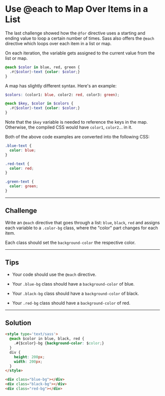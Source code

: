 # Use @each to Map Over Items in a List

The last challenge showed how the `@for` directive uses a starting and ending value to loop a certain number of times. Sass also offers the `@each` directive which loops over each item in a list or map.

On each iteration, the variable gets assigned to the current value from the list or map.

```scss
@each $color in blue, red, green {
  .#{$color}-text {color: $color;}
}
```

A map has slightly different syntax. Here's an example:

```scss
$colors: (color1: blue, color2: red, color3: green);

@each $key, $color in $colors {
  .#{$color}-text {color: $color;}
}
```

Note that the `$key` variable is needed to reference the keys in the map. Otherwise, the compiled CSS would have `color1`, `color2`... in it.

Both of the above code examples are converted into the following CSS:

```css
.blue-text {
  color: blue;
}

.red-text {
  color: red;
}

.green-text {
  color: green;
}
```

---

## Challenge

Write an `@each` directive that goes through a list: `blue`, `black`, `red` and assigns each variable to a `.color-bg` class, where the "color" part changes for each item.

Each class should set the `background-color` the respective color.

---

## Tips

- Your code should use the `@each` directive.

- Your `.blue-bg` class should have a `background-color` of blue.

- Your `.black-bg` class should have a `background-color` of black.

- Your `.red-bg` class should have a `background-color` of red.

---

## Solution

```html
<style type='text/sass'>
  @each $color in blue, black, red {
    .#{$color}-bg {background-color: $color;}
  }  
  div {
    height: 200px;
    width: 200px;
  }
</style>

<div class="blue-bg"></div>
<div class="black-bg"></div>
<div class="red-bg"></div>
```